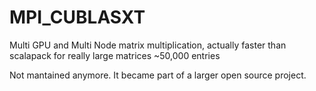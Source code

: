 # MPI_CUBLASXT

Multi GPU and Multi Node matrix multiplication, actually faster than scalapack for really large matrices ~50,000 entries

Not mantained anymore. It became part of a larger open source project.
